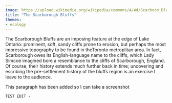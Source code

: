 ```yaml
---
image: https://upload.wikimedia.org/wikipedia/commons/4/4d/Scarboro_Bluffs_in_1909.jpg
title: "The Scarborough Bluffs"
themes: 
- ecology
---
```


The Scarborough Bluffs are an imposing feature at the edge of Lake Ontario: prominent, soft, sandy cliffs prone to erosion, but perhaps the most impressive topography to be found in theToronto metroplitan area. In fact, Scarborough owes its English-language name to the cliffs, which Lady Simcoe imagined bore a resemblance to the cliffs of Scarborough, England.  Of course, their history extends much further back in time; uncovering and escribing the pre-settlement history of the bluffs region is an exercise I leave to the audience. 

This paragraph has been added so I can take a screenshot

    TEST EDIT -
